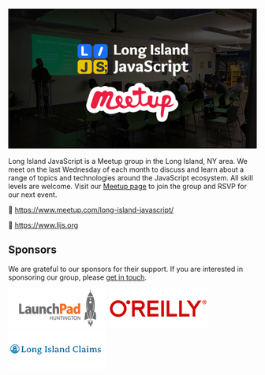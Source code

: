[![Long Island JavaScript](https://raw.githubusercontent.com/longislandjavascript/.github/main/public/lijs-graphic.png)](https://www.lijs.org)


Long Island JavaScript is a Meetup group in the Long Island, NY area. We meet on the last Wednesday of each month to discuss and learn about a range of topics and technologies around the JavaScript ecosystem. All skill levels are welcome. Visit our [Meetup page](https://www.meetup.com/long-island-javascript/) to join the group and RSVP for our next event.

🔗 https://www.meetup.com/long-island-javascript/

🔗 https://www.lijs.org

## Sponsors

We are grateful to our sponsors for their support. If you are interested in sponsoring our group, please [get in touch](https://www.lijs.org/contact).

[![LaunchPad Huntington](https://raw.githubusercontent.com/longislandjavascript/.github/main/public/sponsors/launchpad.png)](https://launchpadli.com/)
[![O'Reilly](https://raw.githubusercontent.com/longislandjavascript/.github/main/public/sponsors/oreilly.png)](https://www.oreilly.com/)
[![Long Island Claims](https://raw.githubusercontent.com/longislandjavascript/.github/main/public/sponsors/long-island-claims.png)](https://www.longislandclaims.com/)